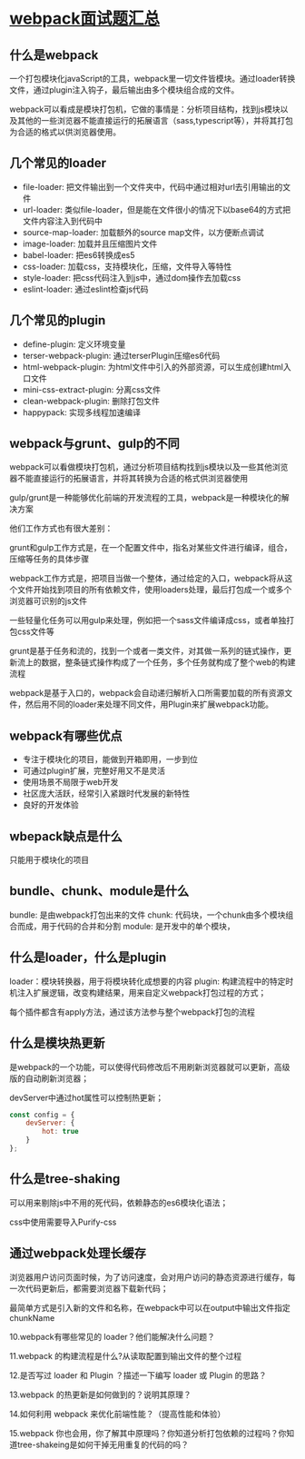 # [webpack面试题汇总](https://www.jianshu.com/p/bb1e76edc71e)

## 什么是webpack

一个打包模块化javaScript的工具，webpack里一切文件皆模块。通过loader转换文件，通过plugin注入钩子，最后输出由多个模块组合成的文件。

webpack可以看成是模块打包机，它做的事情是：分析项目结构，找到js模块以及其他的一些浏览器不能直接运行的拓展语言（sass,typescript等），并将其打包为合适的格式以供浏览器使用。

## 几个常见的loader

* file-loader: 把文件输出到一个文件夹中，代码中通过相对url去引用输出的文件
* url-loader: 类似file-loader，但是能在文件很小的情况下以base64的方式把文件内容注入到代码中
* source-map-loader: 加载额外的source map文件，以方便断点调试
* image-loader: 加载并且压缩图片文件
* babel-loader: 把es6转换成es5
* css-loader: 加载css，支持模块化，压缩，文件导入等特性
* style-loader: 把css代码注入到js中，通过dom操作去加载css
* eslint-loader: 通过eslint检查js代码

## 几个常见的plugin

* define-plugin: 定义环境变量
* terser-webpack-plugin: 通过terserPlugin压缩es6代码
* html-webpack-plugin: 为html文件中引入的外部资源，可以生成创建html入口文件
* mini-css-extract-plugin: 分离css文件
* clean-webpack-plugin: 删除打包文件
* happypack: 实现多线程加速编译

## webpack与grunt、gulp的不同

webpack可以看做模块打包机，通过分析项目结构找到js模块以及一些其他浏览器不能直接运行的拓展语言，并将其转换为合适的格式供浏览器使用

gulp/grunt是一种能够优化前端的开发流程的工具，webpack是一种模块化的解决方案

他们工作方式也有很大差别：

grunt和gulp工作方式是，在一个配置文件中，指名对某些文件进行编译，组合，压缩等任务的具体步骤

webpack工作方式是，把项目当做一个整体，通过给定的入口，webpack将从这个文件开始找到项目的所有依赖文件，使用loaders处理，最后打包成一个或多个浏览器可识别的js文件

一些轻量化任务可以用gulp来处理，例如把一个sass文件编译成css，或者单独打包css文件等

grunt是基于任务和流的，找到一个或者一类文件，对其做一系列的链式操作，更新流上的数据，整条链式操作构成了一个任务，多个任务就构成了整个web的构建流程

webpack是基于入口的，webpack会自动递归解析入口所需要加载的所有资源文件，然后用不同的loader来处理不同文件，用Plugin来扩展webpack功能。

## webpack有哪些优点

* 专注于模块化的项目，能做到开箱即用，一步到位
* 可通过plugin扩展，完整好用又不是灵活
* 使用场景不局限于web开发
* 社区庞大活跃，经常引入紧跟时代发展的新特性
* 良好的开发体验

## wbepack缺点是什么

只能用于模块化的项目

## bundle、chunk、module是什么

bundle: 是由webpack打包出来的文件
chunk: 代码块，一个chunk由多个模块组合而成，用于代码的合并和分割
module: 是开发中的单个模块，

## 什么是loader，什么是plugin

loader：模块转换器，用于将模块转化成想要的内容
plugin: 构建流程中的特定时机注入扩展逻辑，改变构建结果，用来自定义webpack打包过程的方式；

每个插件都含有apply方法，通过该方法参与整个webpack打包的流程

## 什么是模块热更新

是webpack的一个功能，可以使得代码修改后不用刷新浏览器就可以更新，高级版的自动刷新浏览器；

devServer中通过hot属性可以控制热更新；

```js
const config = {
    devServer: {
        hot: true
    } 
};
```

## 什么是tree-shaking

可以用来剔除js中不用的死代码，依赖静态的es6模块化语法；

css中使用需要导入Purify-css

## 通过webpack处理长缓存

浏览器用户访问页面时候，为了访问速度，会对用户访问的静态资源进行缓存，每一次代码更新后，都需要浏览器下载新代码；

最简单方式是引入新的文件和名称，在webpack中可以在output中输出文件指定chunkName

10.webpack有哪些常见的 loader？他们能解决什么问题？

11.webpack 的构建流程是什么?从读取配置到输出文件的整个过程

12.是否写过 loader 和 Plugin ？描述一下编写 loader 或 Plugin 的思路？

13.webpack 的热更新是如何做到的？说明其原理？

14.如何利用 webpack 来优化前端性能？（提高性能和体验）

15.webpack 你也会用，你了解其中原理吗？你知道分析打包依赖的过程吗？你知道tree-shakeing是如何干掉无用重复的代码的吗？
